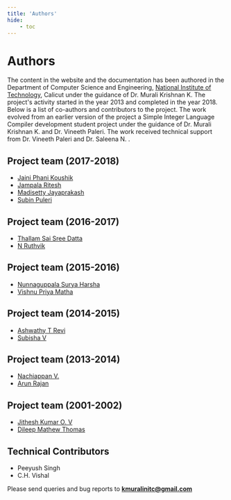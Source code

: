 ```yaml
---
title: 'Authors'
hide:
    - toc
---
```

# Authors

The content in the website and the documentation has been authored in the Department of Computer Science and Engineering, [National Institute of Technology](http://nitc.ac.in), Calicut under the guidance of Dr. Murali Krishnan K. The project's activity started in the year 2013 and completed in the year 2018. Below is a list of co-authors and contributors to the project. The work evolved from an earlier version of the project a Simple Integer Language Compiler development student project under the guidance of Dr. Murali Krishnan K. and Dr. Vineeth Paleri. The work received technical support from Dr. Vineeth Paleri and Dr. Saleena N. .

## Project team (2017-2018)
- [Jaini Phani Koushik](https://www.linkedin.com/in/phani-koushik-jaini-38a071bb/)
- [Jampala Ritesh](https://www.linkedin.com/in/ritheshjampala/)
- [Madisetty Jayaprakash](#)
- [Subin Puleri](#)

## Project team (2016-2017)
- [Thallam Sai Sree Datta](https://www.linkedin.com/in/dattathallam)
- [N Ruthvik](https://www.linkedin.com/in/n-ruthviik-0a0539100)

## Project team (2015-2016)
- [Nunnaguppala Surya Harsha](https://www.linkedin.com/in/suryaharshanunnaguppala)
- [Vishnu Priya Matha](https://in.linkedin.com/in/vishnupriyamatha)

## Project team (2014-2015)
- [Ashwathy T Revi](https://www.linkedin.com/in/ashwathytr)
- [Subisha V](https://www.linkedin.com/in/subisha-v-3a1520aa)

## Project team (2013-2014)
- [Nachiappan V.](https://www.linkedin.com/in/nachivpn)
- [Arun Rajan](https://in.linkedin.com/pub/arun-rajan-sharma/39/291/8a5)

## Project team (2001-2002)
- [Jithesh Kumar O. V](#)
- [Dileep Mathew Thomas](#)

## Technical Contributors
- Peeyush Singh
- C.H. Vishal

Please send queries and bug reports to **kmuralinitc@gmail.com**
